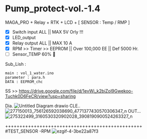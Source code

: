 # Pump_protect-vol.-1.4
MAGA_PRO + Relay + RTK + LCD + [ SENSOR : Temp / RMP ]
- [x] Switch input ALL || MAX 5V Orly !!! 
- [x] LED_output
- [x] Relay output ALL || MAX 10 A
- [x] RPM >> Timer >> EEPROM || Over 100,000 EE || Def 5000 Hr.
- [ ] Sensor_TEMP 60% :tada:

Sub_Lish :
```
main : vol_1_water.ino
parameter : para.h
DATA : EEPROM_chc
```

SS >> https://drive.google.com/file/d/1evWi_k2biZol9Gwekoo-Tuchk0D6FeCR/view?usp=sharing

Dia.
![Untitled Diagram drawio](https://user-images.githubusercontent.com/54813971/161257789-1953f512-b22b-4a79-bff4-2f5250f2ae73.png)
CLE..
![277150013_756126592038690_4771377430570306347_n](https://user-images.githubusercontent.com/54813971/161249065-c9f6edec-3255-472e-8cc4-494385bf2d4b.jpg)
OUT...
![275322499_3160530320902028_3908190900524263327_n](https://user-images.githubusercontent.com/54813971/161249364-c4f4f5cd-8400-419c-bf2b-15fabc3ed266.jpg)

++++++++++++++++++++++++++++++++++++++++++++++++
#TEST_SENSOR
-RPM
![ezgif-4-3be22a87f3](https://user-images.githubusercontent.com/54813971/161260171-651f1d57-ca4b-4ae6-84a8-5d99502e0628.gif)
